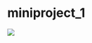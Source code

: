 # miniproject_1
<img src="https://img.shields.io/badge/[Java-007396](https://simpleicons.org/icons/visualstudio.svg)https://simpleicons.org/icons/visualstudio.svg?style=flat&logo=Java&logoColor=#5C2D91" />
